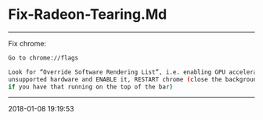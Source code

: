 # Fix-Radeon-Tearing.Md

----------------------------------------- 
Fix chrome:

```bash
Go to chrome://flags

Look for “Override Software Rendering List”, i.e. enabling GPU acceleration on 
unsupported hardware and ENABLE it, RESTART chrome (close the background process 
if you have that running on the top of the bar)
```

-----------------------------------------
2018-01-08 19:19:53
